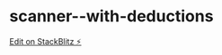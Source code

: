 # scanner--with-deductions

[Edit on StackBlitz ⚡️](https://stackblitz.com/edit/zxing-ngx-scanner-qrbar-2atcci)